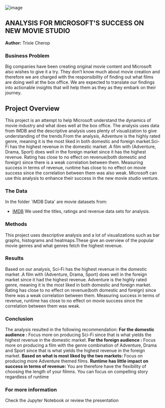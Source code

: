![image](https://github.com/Trixiemoek/dsc-phase-1-project/assets/145706145/6fff7e5a-eaf6-4425-9027-20e28b11d3a7)

## ANALYSIS FOR MICROSOFT'S SUCCESS ON NEW MOVIE STUDIO

**Author:** Trixie Cherop

### Business Problem

Big companies have been creating original movie content and Microsoft also wishes to give it a try. They don’t know much about movie creation and therefore we are charged with the responsibility of finding out what films are doing well at the box office. We are expected to translate our findings into actionable insights that will help them as they as they embark on their journey.


## Project Overview
This project is an attempt to help Microsoft understand the dynamics of movie industry and what does well at the box office. 
The analysis uses data from IMDB and the descriptive analysis uses plenty of visualization to give understanding of the trends.From the analysis, Adventure is the highly rated genre, meaning it is the most liked in both domestic and foreign market.Sci-Fi has the highest revenue in the domestic market .A film with (Adventure, Drama, Sport) does well in the foreign market since it has the highest revenue. Rating has close to no effect on revenue(both domestic and foreign) since there is a weak correlation between them. Measuring success in terms of revenue, runtime has close to no effect on movie success since the correlation between them was also weak. Microsoft can use this analysis to enhance their success in the new movie studio venture.


### The Data

In the folder `IMDB Data' are movie datasets from:
* [IMDB](https://www.imdb.com/) We used the titles, ratings and revenue data sets for analysis.

### Methods
This project uses descriptive analysis and a lot of visualizations such as bar graphs, histograms and heatmaps.These give an overview of the popular movie genres and what genres fetch the highest revenue.

### Results
Based on our analysis, Sci-Fi has the highest revenue in the domestic market .A film with (Adventure, Drama, Sport) does well in the foreign market since it had the highest revenue. Adventure is the highly rated genre, meaning it is the most liked in both domestic and foreign market. Rating has close to no effect on revenue(both domestic and foreign) since there was a weak correlation between them. Measuring success in terms of revenue, runtime has close to no effect on movie success since the correlation between them was weak.

### Conclusion
The analysis resulted in the following recommendation:
**For the domestic audience :** Focus more on producing Sci-Fi since that is what yields the highest revenue in the domestic market.
**For the foreign audience :** Focus more on producing a film with the genre combination of Adventure, Drama and Sport since that is what yields the highest revenue in the foreign market.
**Based on what is most liked by the two markets:** Focus on producing more Adventure themed films.
**Runtime has little impact on success in terms of revenue:** You are therefore have the flexibility of choosing the length of your filmns. You can focus on compelling story regardless of runtime

### For more information 
Check the Jupyter Notebook or review the presentation


